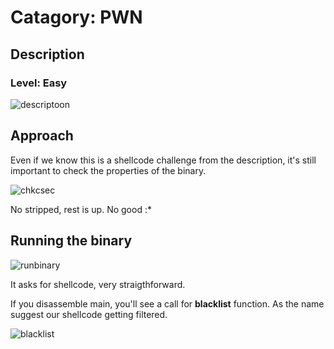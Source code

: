 # Catagory: PWN
## Description
### Level: Easy

![descriptoon](https://github.com/user-attachments/assets/340cad2d-56ad-4d30-95a4-044895d56838)

## Approach

Even if we know this is a shellcode challenge from the description, it's still important to check the properties of the binary.

![chkcsec](https://github.com/user-attachments/assets/eee19196-3b70-4c93-a55a-35598c351996)

No stripped, rest is up. No good :*

## Running the binary

![runbinary](https://github.com/user-attachments/assets/0c5dc3b7-09f7-4603-ae42-309ed8e725c1)

It asks for shellcode, very straigthforward.

If you disassemble main, you'll see a call for **blacklist** function. As the name suggest our shellcode getting filtered.

![blacklist](https://github.com/user-attachments/assets/82f527b6-64de-48cb-82fe-cee2e7984001)


